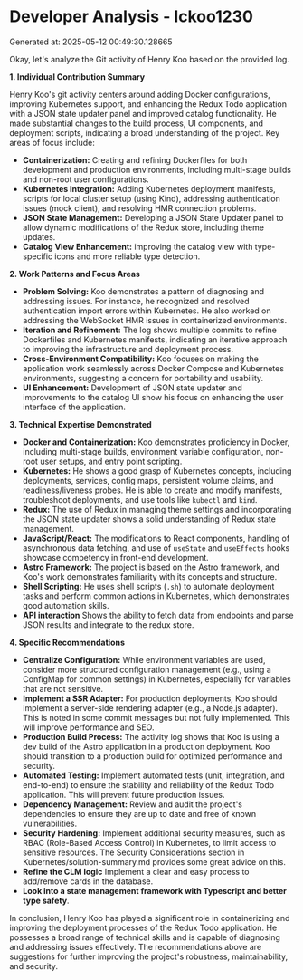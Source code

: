 # Developer Analysis - lckoo1230
Generated at: 2025-05-12 00:49:30.128665

Okay, let's analyze the Git activity of Henry Koo based on the provided log.

**1. Individual Contribution Summary**

Henry Koo's git activity centers around adding Docker configurations, improving Kubernetes support, and enhancing the Redux Todo application with a JSON state updater panel and improved catalog functionality.  He made substantial changes to the build process, UI components, and deployment scripts, indicating a broad understanding of the project. Key areas of focus include:

*   **Containerization:** Creating and refining Dockerfiles for both development and production environments, including multi-stage builds and non-root user configurations.
*   **Kubernetes Integration:**  Adding Kubernetes deployment manifests, scripts for local cluster setup (using Kind), addressing authentication issues (mock client), and resolving HMR connection problems.
*   **JSON State Management:**  Developing a JSON State Updater panel to allow dynamic modifications of the Redux store, including theme updates.
*   **Catalog View Enhancement:** improving the catalog view with type-specific icons and more reliable type detection.

**2. Work Patterns and Focus Areas**

*   **Problem Solving:** Koo demonstrates a pattern of diagnosing and addressing issues. For instance, he recognized and resolved authentication import errors within Kubernetes. He also worked on addressing the WebSocket HMR issues in containerized environments.
*   **Iteration and Refinement:** The log shows multiple commits to refine Dockerfiles and Kubernetes manifests, indicating an iterative approach to improving the infrastructure and deployment process.
*   **Cross-Environment Compatibility:** Koo focuses on making the application work seamlessly across Docker Compose and Kubernetes environments, suggesting a concern for portability and usability.
*   **UI Enhancement:** Development of JSON state updater and improvements to the catalog UI show his focus on enhancing the user interface of the application.

**3. Technical Expertise Demonstrated**

*   **Docker and Containerization:** Koo demonstrates proficiency in Docker, including multi-stage builds, environment variable configuration, non-root user setups, and entry point scripting.
*   **Kubernetes:** He shows a good grasp of Kubernetes concepts, including deployments, services, config maps, persistent volume claims, and readiness/liveness probes.  He is able to create and modify manifests, troubleshoot deployments, and use tools like `kubectl` and `kind`.
*   **Redux:** The use of Redux in managing theme settings and incorporating the JSON state updater shows a solid understanding of Redux state management.
*   **JavaScript/React:** The modifications to React components, handling of asynchronous data fetching, and use of `useState` and `useEffects` hooks showcase competency in front-end development.
*   **Astro Framework:** The project is based on the Astro framework, and Koo's work demonstrates familiarity with its concepts and structure.
*   **Shell Scripting:**  He uses shell scripts (`.sh`) to automate deployment tasks and perform common actions in Kubernetes, which demonstrates good automation skills.
*   **API interaction** Shows the ability to fetch data from endpoints and parse JSON results and integrate to the redux store.

**4. Specific Recommendations**

*   **Centralize Configuration:** While environment variables are used, consider more structured configuration management (e.g., using a ConfigMap for common settings) in Kubernetes, especially for variables that are not sensitive.
*   **Implement a SSR Adapter:** For production deployments, Koo should implement a server-side rendering adapter (e.g., a Node.js adapter).  This is noted in some commit messages but not fully implemented.  This will improve performance and SEO.
*   **Production Build Process:** The activity log shows that Koo is using a dev build of the Astro application in a production deployment. Koo should transition to a production build for optimized performance and security.
*   **Automated Testing:**  Implement automated tests (unit, integration, and end-to-end) to ensure the stability and reliability of the Redux Todo application.  This will prevent future production issues.
*   **Dependency Management:** Review and audit the project's dependencies to ensure they are up to date and free of known vulnerabilities.
*   **Security Hardening:** Implement additional security measures, such as RBAC (Role-Based Access Control) in Kubernetes, to limit access to sensitive resources.  The Security Considerations section in Kubernetes/solution-summary.md provides some great advice on this.
*  **Refine the CLM logic** Implement a clear and easy process to add/remove cards in the database.
*  **Look into a state management framework with Typescript and better type safety**.

In conclusion, Henry Koo has played a significant role in containerizing and improving the deployment processes of the Redux Todo application. He possesses a broad range of technical skills and is capable of diagnosing and addressing issues effectively. The recommendations above are suggestions for further improving the project's robustness, maintainability, and security.
